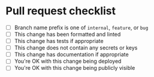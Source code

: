 # Pull request checklist

- [ ] Branch name prefix is one of `internal`, `feature`, or `bug`
- [ ] This change has been formatted and linted
- [ ] This change has tests if appropriate
- [ ] This change does not contain any secrets or keys
- [ ] This change has documentation if appropriate
- [ ] You're OK with this change being deployed 
- [ ] You're OK with this change being publicly visible 

